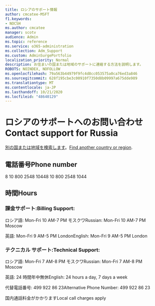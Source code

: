 ```yaml
---
title: ロシアのサポート情報
author: cmcatee-MSFT
f1.keywords:
- NOCSH
ms.author: cmcatee
manager: scotv
audience: Admin
ms.topic: reference
ms.service: o365-administration
ms.collection: Adm_Support
ms.custom: AdminSurgePortfolio
localization_priority: Normal
description: お住まいの国または地域のサポートに連絡する方法を説明します。
ROBOTS: NOINDEX, NOFOLLOW
ms.openlocfilehash: 79a563b44979f9fc4d8cc053575a0ca76ed3a846
ms.sourcegitcommit: 628f195cbe3c00910f7350d8b09997a675dde989
ms.translationtype: MT
ms.contentlocale: ja-JP
ms.lasthandoff: 10/21/2020
ms.locfileid: "48640129"
---
```

# <a name="contact-support-for-russia"></a><span data-ttu-id="1c144-103">ロシアのサポートへのお問い合わせ</span><span class="sxs-lookup"><span data-stu-id="1c144-103">Contact support for Russia</span></span>

<span data-ttu-id="1c144-104">[別の国または地域を検索します](../contact-support-for-business-products.md)。</span><span class="sxs-lookup"><span data-stu-id="1c144-104">[Find another country or region](../contact-support-for-business-products.md).</span></span>

## <a name="phone-number"></a><span data-ttu-id="1c144-105">電話番号</span><span class="sxs-lookup"><span data-stu-id="1c144-105">Phone number</span></span>
<span data-ttu-id="1c144-106">8 10 800 2548 1044</span><span class="sxs-lookup"><span data-stu-id="1c144-106">8 10 800 2548 1044</span></span>

## <a name="hours"></a><span data-ttu-id="1c144-107">時間</span><span class="sxs-lookup"><span data-stu-id="1c144-107">Hours</span></span>
### <a name="billing-support"></a><span data-ttu-id="1c144-108">課金サポート:</span><span class="sxs-lookup"><span data-stu-id="1c144-108">Billing Support:</span></span>

<span data-ttu-id="1c144-109">ロシア語: Mon-Fri 10 AM-7 PM モスクワ</span><span class="sxs-lookup"><span data-stu-id="1c144-109">Russian: Mon-Fri 10 AM-7 PM Moscow</span></span>

<span data-ttu-id="1c144-110">英語: Mon-Fri 9 AM-5 PM London</span><span class="sxs-lookup"><span data-stu-id="1c144-110">English: Mon-Fri 9 AM-5 PM London</span></span>

### <a name="technical-support"></a><span data-ttu-id="1c144-111">テクニカル サポート:</span><span class="sxs-lookup"><span data-stu-id="1c144-111">Technical Support:</span></span>

<span data-ttu-id="1c144-112">ロシア語: Mon-Fri 7 AM-8 PM モスクワ</span><span class="sxs-lookup"><span data-stu-id="1c144-112">Russian: Mon-Fri 7 AM-8 PM Moscow</span></span>

<span data-ttu-id="1c144-113">英語: 24 時間年中無休</span><span class="sxs-lookup"><span data-stu-id="1c144-113">English: 24 hours a day, 7 days a week</span></span>

<span data-ttu-id="1c144-114">代替電話番号: 499 922 86 23</span><span class="sxs-lookup"><span data-stu-id="1c144-114">Alternative Phone Number: 499 922 86 23</span></span>

<span data-ttu-id="1c144-115">国内通話料金がかかります</span><span class="sxs-lookup"><span data-stu-id="1c144-115">Local call charges apply</span></span>
